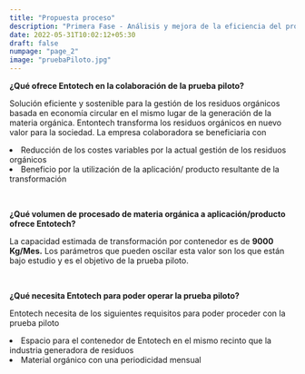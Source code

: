 ```yaml
---
title: "Propuesta proceso"
description: "Primera Fase - Análisis y mejora de la eficiencia del proceso de transformación de residuos orgánicos"
date: 2022-05-31T10:02:12+05:30
draft: false
numpage: "page_2"
image: "pruebaPiloto.jpg"
---
```

<p><strong>¿Qué ofrece Entotech en la colaboración de la prueba piloto?</strong></p>

<p>Solución eficiente y sostenible para la gestión de los residuos orgánicos basada en economía circular en el mismo lugar de la generación de la materia orgánica. Entontech transforma los residuos orgánicos en nuevo valor para la sociedad. La empresa colaboradora se beneficiaria con</p>     

<p>
    <li> Reducción de los costes variables por la actual gestión de los residuos orgánicos </li>
    <li> Beneficio por la utilización de la aplicación/ producto resultante de la transformación</li>
</p></br>

<p><strong>¿Qué volumen de procesado de materia orgánica a aplicación/producto ofrece Entotech?</strong></P> 

<p>La capacidad estimada de transformación por contenedor es de <strong>9000 Kg/Mes.</strong> Los parámetros que pueden oscilar esta valor son los que están bajo estudio y es el objetivo de la prueba piloto.</p></br>

<p><strong>¿Qué necesita Entotech para poder operar la prueba piloto?</strong></p>

<p>Entotech necesita de los siguientes requisitos para poder proceder con la prueba piloto
    <li> Espacio para el contenedor de Entotech en el mismo recinto que la industria generadora de residuos </li>
    <li> Material orgánico con una periodicidad mensual</li>
</p></br>